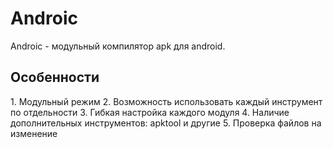 <h1>Androic</h2>
Androic - модульный компилятор apk для android. 

<h2>Особенности</h2>
    1. Модульный режим
    2. Возможность использовать каждый инструмент по отдельности
    3. Гибкая настройка каждого модуля
    4. Наличие дополнительных инструментов: apktool и другие
    5. Проверка файлов на изменение
